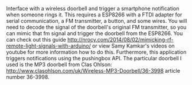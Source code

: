 Interface with a wireless doorbell and trigger a smartphone notification when someone rings it.
This requires a ESP8266 with a FTDI adapter for serial communication, a FM transmitter, a button, and some wires.
You will need to decode the signal of the doorbell's original FM transmitter, so you can mimic that fm signal and trigger the doorbell from the ESP8266. You can check out this guide http://nrocy.com/2014/08/02/mimicking-rf-remote-light-signals-with-arduino/ or view Samy Kamkar's videos on youtube for more information how to do this.
Furthermore, this application triggers notifications using the pushingbox API.
The particular doorbell I used is the MP3 doorbell from Clas Ohlson: http://www.clasohlson.com/uk/Wireless-MP3-Doorbell/36-3998 article number 36-3998.
